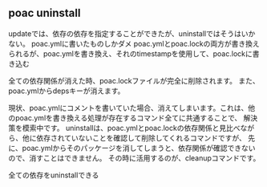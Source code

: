 ## poac uninstall
updateでは、依存の依存を指定することができたが、uninstallではそうはいかない。
poac.ymlに書いたものしかダメ
poac.ymlとpoac.lockの両方が書き換えられるが、poac.ymlを書き換え、それのtimestampを使用して、poac.lockに書き込む

全ての依存関係が消えた時、poac.lockファイルが完全に削除されます。
また、poac.ymlからdepsキーが消えます。

現状、poac.ymlにコメントを書いていた場合、消えてしまいます。これは、他のpoac.ymlを書き換える処理が存在するコマンド全てに共通することで、
解決策を模索中です。
uninstallは、poac.ymlとpoac.lockの依存関係と見比べながら、他に依存されていないことを確認して削除してくれるコマンドですが、
先に、poac.ymlからそのパッケージを消してしまうと、依存関係が確認できないので、消すことはできません。
その時に活用するのが、cleanupコマンドです。

全ての依存をuninstallできる

